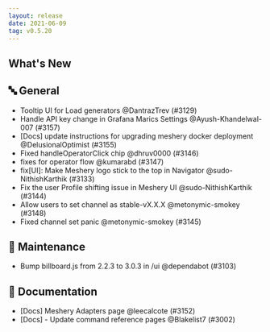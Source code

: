 ```yaml
---
layout: release
date: 2021-06-09
tag: v0.5.20
---
```


## What's New

## 🔤 General

- Tooltip UI for Load generators @DantrazTrev (#3129)
- Handle API key change in Grafana Marics Settings @Ayush-Khandelwal-007 (#3157)
- [Docs] update instructions for upgrading meshery docker deployment @DelusionalOptimist (#3155)
- Fixed handleOperatorClick chip @dhruv0000 (#3146)
- fixes for operator flow @kumarabd (#3147)
- fix\[UI\]: Make Meshery logo stick to the top in Navigator @sudo-NithishKarthik (#3133)
- Fix the user Profile shifting issue in Meshery UI @sudo-NithishKarthik (#3144)
- Allow users to set channel as stable-vX.X.X @metonymic-smokey (#3148)
- Fixed channel set panic @metonymic-smokey (#3145)

## 🧰 Maintenance

- Bump billboard.js from 2.2.3 to 3.0.3 in /ui @dependabot (#3103)

## 📖 Documentation

- [Docs] Meshery Adapters page @leecalcote (#3152)
- [Docs] - Update command reference pages @Blakelist7 (#3002)
